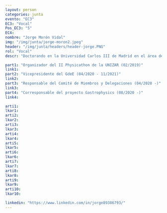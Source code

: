 ```yaml
---
layout: person
categories: junta
evento: "EC3"
EC3: "Vocal"
Pos_EC3: "5"
EC4: 
nombre: "Jorge Morón Vidal"
img: "/img/junta/jorge-moron2.jpeg"
header: "/img/junta/headers/header-jorge.PNG"
rol: "Vocal"
descr: "Doctorando en la Universidad Carlos III de Madrid en el área de matemática aplicada. Estudió en Zaragoza, hizo el Erasmus en l' Université de Cergy-Pontoise. Colaboró como voluntario en el Harvard World MUN de Panamá en 2018, ganó el I Physicathon de la Universidad de Zaragoza y organizó el II Physicathon de esta misma universidad. Practica Kárate, fitness y esquí. Es todo un amante de la filosofía y de la lectura."

part1: "Organizador del II Physicathon de la UNIZAR (02/2019)"
link1: 
part2: "Vicepresidente del GdeE (04/2020 - 11/2021)"
link2:
part3: "Responsable del Comité de Miembros y Delegaciones (04/2020 -)"
link3:
part4: "Corresponsable del proyecto Gastrophysics (08/2020 -)"
link4:

arti1:
lkar1: 
arti2:
lkar2:
arti3:
lkar3:
arti4:
lkar4:
arti5:
lkar5: 
arti6:
lkar6:
arti7:
lkar7: 
arti8:
lkar8:
arti9:
lkar9:
arti10:
lkar10:

linkedin: "https://www.linkedin.com/in/jorge89386793/"
---
```

